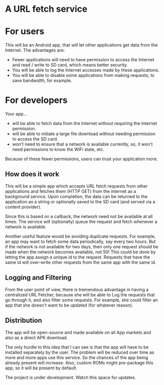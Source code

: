 # A URL fetch service

# For users
This will be an Android app, that will let other applications get data from the Internet. The advantages are:

  * Fewer applications will need to have permission to access the Internet and read / write to SD card, which means better security.
  * You will be able to log the Internet accesses made by these applications.
  * You will be able to disable some applications from making requests, to save bandwidth, for example.


# For developers
Your app... 

  * will be able to fetch data from the Internet without requiring the Internet permission.
  * will be able to initiate a large file download without needing permission to access the SD card.
  * won't need to ensure that a network is available currently, so, it won't need permissions to know the WiFi state, etc.

Because of these fewer permissions, users can trust your application more.

## How does it work
This will be a simple app which accepts URL fetch requests from other applications and fetches them (HTTP GET) from the internet as a background service. Upon completion, the data can be returned to the application as a string or optionally saved to the SD card (and served via a content provider).

Since this is based on a callback, the network need not be available at all times. The service will (optionally) queue the request and fetch whenever a network is available.

Another useful feature would be avoiding duplicate requests. For example, an app may want to fetch some data periodically, say every two hours. But if the network is not available for two days, then only one request should be made when the network becomes available, not 50! This could be done by letting the app assign a unique id to the request. Requests that have the same id will over-write other requests from the same app with the same id.

## Logging and Filtering
From the user point of view, there is tremendous advantage in having a centralized URL Fetcher, because she will be able to Log the requests that go through it, and also filter some requests. For example, she could filter an app that she doesn't want to be updated (for whatever reason).

## Distribution
The app will be open-source and made available on all App markets and also as a direct APK download.

The only hurdle to this idea that I can see is that the app will have to be installed separately by the user. The problem will be reduced over time as more and more apps use this service. So the chances of the app being already present will increase. Also, custom ROMs might pre-package this app, so it will be present by default.

The project is under development. Watch this space for updates.